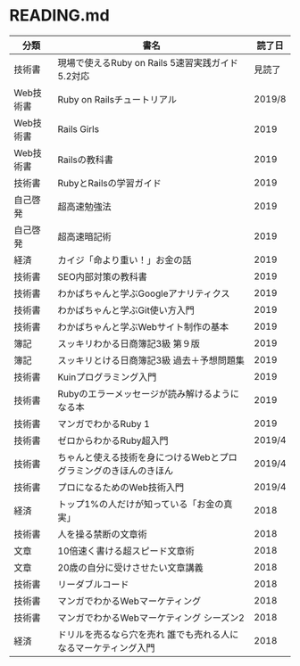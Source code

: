 # READING.md

|分類|書名|読了日|
|-|-|-|
|技術書|現場で使えるRuby on Rails 5速習実践ガイド 5.2対応|見読了|
|Web技術書| Ruby on Railsチュートリアル| 2019/8 |
|Web技術書|Rails Girls|2019|
|Web技術書|Railsの教科書|2019|
|技術書|RubyとRailsの学習ガイド|2019|
|自己啓発|超高速勉強法|2019|
|自己啓発|超高速暗記術|2019|
|経済|カイジ「命より重い！」お金の話|2019|
|技術書|SEO内部対策の教科書|2019|
|技術書|わかばちゃんと学ぶGoogleアナリティクス|2019|
|技術書|わかばちゃんと学ぶGit使い方入門|2019|
|技術書|わかばちゃんと学ぶWebサイト制作の基本|2019|
|簿記|スッキリわかる日商簿記3級 第９版|2019|
|簿記|スッキリとける日商簿記3級 過去＋予想問題集|2019|
|技術書|Kuinプログラミング入門|2019|
|技術書|Rubyのエラーメッセージが読み解けるようになる本|2019|
|技術書|マンガでわかるRuby 1|2019|
|技術書|ゼロからわかるRuby超入門|2019/4|
|技術書|ちゃんと使える技術を身につけるWebとプログラミングのきほんのきほん|2019/4|
|技術書|プロになるためのWeb技術入門|2019/4|
|経済|トップ1%の人だけが知っている「お金の真実」|2018|
|技術書|人を操る禁断の文章術|2018|
|文章|10倍速く書ける超スピード文章術|2018|
|文章|20歳の自分に受けさせたい文章講義|2018|
|技術書|リーダブルコード|2018|
|技術書|マンガでわかるWebマーケティング|2018|
|技術書|マンガでわかるWebマーケティング シーズン2|2018|
|経済|ドリルを売るなら穴を売れ 誰でも売れる人になるマーケティング入門|2018|
